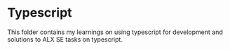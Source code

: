 # Typescript
This folder contains my learnings on using typescript for development and solutions to ALX SE tasks on typescript.